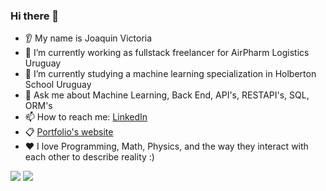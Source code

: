 
### Hi there 👋
* 👂 My name is Joaquin Victoria
* 🔭 I’m currently working as fullstack freelancer for AirPharm Logistics Uruguay
* 🌱 I’m currently studying a machine learning specialization in Holberton School Uruguay
* 💬 Ask me about Machine Learning, Back End, API's, RESTAPI's, SQL, ORM's
* 📫 How to reach me: <a href="https://www.linkedin.com/in/joaquin-victoria-delgado-31a53a222/">LinkedIn</a>
* 📋 <a href="https://joaquin2000zz.github.io/Joaquin2000zz/about/me.html">Portfolio's website</a>
* ❤️ I love Programming, Math, Physics, and the way they interact with each other to describe reality :)
<img src="https://github-readme-stats.vercel.app/api/top-langs?username=Joaquin2000zz&count_private=true"/>
<img src="https://github-readme-stats.vercel.app/api?username=Joaquin2000zz&count_private=true"/>
